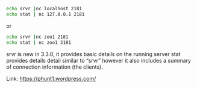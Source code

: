 


```bash
echo srvr |nc localhost 2181
echo stat | nc 127.0.0.1 2181
```

or
 
```bash
echo srvr |nc zoo1 2181
echo stat | nc zoo1 2181
```

srvr is new in 3.3.0, it provides basic details on the running server
stat provides details detail similar to “srvr” however it also includes a summary of connection information (the clients).

Link: https://phunt1.wordpress.com/
